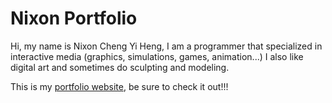 # Nixon Portfolio

Hi, my name is Nixon Cheng Yi Heng, I am a programmer that specialized in interactive media (graphics, simulations, games, animation...) I also like digital art and sometimes do sculpting and modeling.

This is my [portfolio website](https://nixon-voxell.github.io/nixon-portfolio.github.io), be sure to check it out!!!